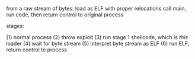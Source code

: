 from a raw stream of bytes:
load as ELF with proper relocations
call main, run code, then return control to original process

stages:

(1) normal process
(2) throw exploit
(3) run stage 1 shellcode, which is *this* loader
(4) wait for byte stream
(5) interpret byte stream as ELF
(6) run ELF, return control to process


